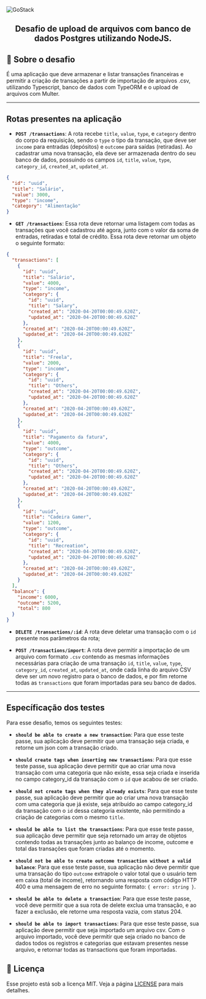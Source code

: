 <img alt="GoStack" src="https://i.imgur.com/pHg9Or3.png" />

<h2 align="center">
  Desafio de upload de arquivos com banco de dados Postgres utilizando NodeJS.
</h2>


## :rocket: Sobre o desafio

É uma aplicação que deve armazenar e listar transações financeiras e permitir a criação de transações a partir de importação de arquivos .csv, 
utilizando Typescript, banco de dados com TypeORM e o upload de arquivos com Multer.

-------------------------------------------------------------------------------------------------------------------------------------------------------

## Rotas presentes na aplicação

- **`POST /transactions`**: A rota recebe `title`, `value`, `type`, e `category` dentro do corpo da requisição, sendo o `type` o tipo da transação, 
que deve ser `income` para entradas (depósitos) e `outcome` para saídas (retiradas). Ao cadastrar uma nova transação, ela deve ser armazenada dentro do seu 
banco de dados, possuindo os campos `id`, `title`, `value`, `type`, `category_id`, `created_at`, `updated_at`.

```json
{
  "id": "uuid",
  "title": "Salário",
  "value": 3000,
  "type": "income",
  "category": "Alimentação"
}
```

- **`GET /transactions`**: Essa rota deve retornar uma listagem com todas as transações que você cadastrou até agora, junto com o valor da soma de entradas, 
retiradas e total de crédito. Essa rota deve retornar um objeto o seguinte formato:

```json
{
  "transactions": [
    {
      "id": "uuid",
      "title": "Salário",
      "value": 4000,
      "type": "income",
      "category": {
        "id": "uuid",
        "title": "Salary",
        "created_at": "2020-04-20T00:00:49.620Z",
        "updated_at": "2020-04-20T00:00:49.620Z"
      },
      "created_at": "2020-04-20T00:00:49.620Z",
      "updated_at": "2020-04-20T00:00:49.620Z"
    },
    {
      "id": "uuid",
      "title": "Freela",
      "value": 2000,
      "type": "income",
      "category": {
        "id": "uuid",
        "title": "Others",
        "created_at": "2020-04-20T00:00:49.620Z",
        "updated_at": "2020-04-20T00:00:49.620Z"
      },
      "created_at": "2020-04-20T00:00:49.620Z",
      "updated_at": "2020-04-20T00:00:49.620Z"
    },
    {
      "id": "uuid",
      "title": "Pagamento da fatura",
      "value": 4000,
      "type": "outcome",
      "category": {
        "id": "uuid",
        "title": "Others",
        "created_at": "2020-04-20T00:00:49.620Z",
        "updated_at": "2020-04-20T00:00:49.620Z"
      },
      "created_at": "2020-04-20T00:00:49.620Z",
      "updated_at": "2020-04-20T00:00:49.620Z"
    },
    {
      "id": "uuid",
      "title": "Cadeira Gamer",
      "value": 1200,
      "type": "outcome",
      "category": {
        "id": "uuid",
        "title": "Recreation",
        "created_at": "2020-04-20T00:00:49.620Z",
        "updated_at": "2020-04-20T00:00:49.620Z"
      },
      "created_at": "2020-04-20T00:00:49.620Z",
      "updated_at": "2020-04-20T00:00:49.620Z"
    }
  ],
  "balance": {
    "income": 6000,
    "outcome": 5200,
    "total": 800
  }
}
```

- **`DELETE /transactions/:id`**: A rota deve deletar uma transação com o `id` presente nos parâmetros da rota;

* **`POST /transactions/import`**: A rota deve permitir a importação de um arquivo com formato `.csv` contendo as mesmas informações necessárias 
para criação de uma transação `id`, `title`, `value`, `type`, `category_id`, `created_at`, `updated_at`, onde cada linha do arquivo CSV deve ser 
um novo registro para o banco de dados, e por fim retorne todas as `transactions` que foram importadas para seu banco de dados. 

------------------------------------------------------------------------------------------------------------------------------------------------------------

## Específicação dos testes

Para esse desafio, temos os seguintes testes:

- **`should be able to create a new transaction`**: Para que esse teste passe, sua aplicação deve permitir que uma transação seja criada, e retorne 
um json com a transação criado.

* **`should create tags when inserting new transactions`**: Para que esse teste passe, sua aplicação deve permitir que ao criar uma nova transação 
com uma categoria que não existe, essa seja criada e inserida no campo category_id da transação com o `id` que acabou de ser criado.

- **`should not create tags when they already exists`**: Para que esse teste passe, sua aplicação deve permitir que ao criar uma nova transação com 
uma categoria que já existe, seja atribuído ao campo category_id da transação com o `id` dessa categoria existente, não permitindo a criação de 
categorias com o mesmo `title`.

* **`should be able to list the transactions`**: Para que esse teste passe, sua aplicação deve permitir que seja retornado um array de objetos contendo 
todas as transações junto ao balanço de income, outcome e total das transações que foram criadas até o momento.

- **`should not be able to create outcome transaction without a valid balance`**: Para que esse teste passe, sua aplicação não deve permitir que uma 
transação do tipo `outcome` extrapole o valor total que o usuário tem em caixa (total de income), retornando uma resposta com código HTTP 400 e uma 
mensagem de erro no seguinte formato: `{ error: string }`.

* **`should be able to delete a transaction`**: Para que esse teste passe, você deve permitir que a sua rota de delete exclua uma transação, e ao fazer 
a exclusão, ele retorne uma resposta vazia, com status 204.

- **`should be able to import transactions`**: Para que esse teste passe, sua aplicação deve permitir que seja importado um arquivo csv. 
Com o arquivo importado, você deve permitir que seja criado no banco de dados todos os registros e categorias que estavam presentes nesse 
arquivo, e retornar todas as transactions que foram importadas.

## :memo: Licença

Esse projeto está sob a licença MIT. Veja a página [LICENSE](https://opensource.org/licenses/MIT) para mais detalhes.
